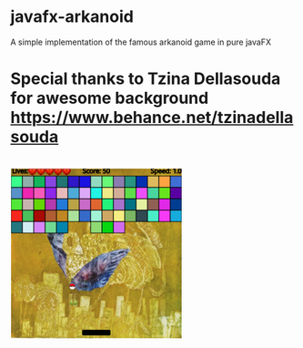 # javafx-arkanoid
A simple implementation of the famous arkanoid game in pure javaFX

# Special thanks to Tzina Dellasouda for awesome background https://www.behance.net/tzinadellasouda

# ![Example Screenshot](screenshots/ss.png)
